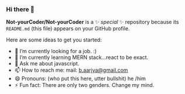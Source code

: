 ### Hi there 👋


**Not-yourCoder/Not-yourCoder** is a ✨ _special_ ✨ repository because its `README.md` (this file) appears on your GitHub profile.

Here are some ideas to get you started:

- 🔭 I’m currently looking for a job. :)
- 🌱 I’m currently learning MERN stack...react to be exact.
- 💬 Ask me about javascript.
- 📫 How to reach me: mail: b.aarjya@gmail.com
- 😄 Pronouns: (who put this here, utter bullshit) he /him
- ⚡ Fun fact: There are only two genders. Change my mind.

